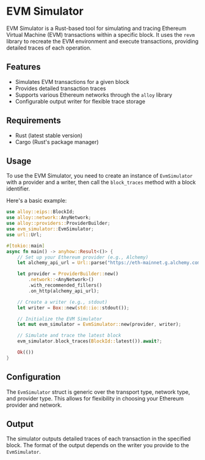 # EVM Simulator

EVM Simulator is a Rust-based tool for simulating and tracing Ethereum Virtual Machine (EVM) transactions within a specific block. It uses the `revm` library to recreate the EVM environment and execute transactions, providing detailed traces of each operation.

## Features

- Simulates EVM transactions for a given block
- Provides detailed transaction traces
- Supports various Ethereum networks through the `alloy` library
- Configurable output writer for flexible trace storage

## Requirements

- Rust (latest stable version)
- Cargo (Rust's package manager)

## Usage

To use the EVM Simulator, you need to create an instance of `EvmSimulator` with a provider and a writer, then call the `block_traces` method with a block identifier.

Here's a basic example:

```rust
use alloy::eips::BlockId;
use alloy::network::AnyNetwork;
use alloy::providers::ProviderBuilder;
use evm_simulator::EvmSimulator;
use url::Url;

#[tokio::main]
async fn main() -> anyhow::Result<()> {
    // Set up your Ethereum provider (e.g., Alchemy)
    let alchemy_api_url = Url::parse("https://eth-mainnet.g.alchemy.com/v2/your-api-key")?;

    let provider = ProviderBuilder::new()
        .network::<AnyNetwork>()
        .with_recommended_fillers()
        .on_http(alchemy_api_url);

    // Create a writer (e.g., stdout)
    let writer = Box::new(std::io::stdout());

    // Initialize the EVM Simulator
    let mut evm_simulator = EvmSimulator::new(provider, writer);

    // Simulate and trace the latest block
    evm_simulator.block_traces(BlockId::latest()).await?;

    Ok(())
}
```

## Configuration

The `EvmSimulator` struct is generic over the transport type, network type, and provider type. This allows for flexibility in choosing your Ethereum provider and network.

## Output

The simulator outputs detailed traces of each transaction in the specified block. The format of the output depends on the writer you provide to the `EvmSimulator`.
